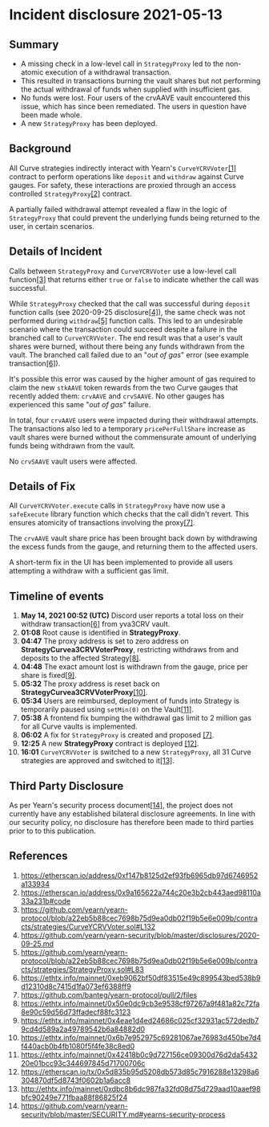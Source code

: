 # Incident disclosure 2021-05-13

## Summary

- A missing check in a low-level call in `StrategyProxy` led to the non-atomic execution of a withdrawal transaction.
- This resulted in transactions burning the vault shares but not performing the actual withdrawal of funds when supplied with insufficient gas.
- No funds were lost. Four users of the crvAAVE vault encountered this issue, which has since been remediated. The users in question have been made whole.
- A new `StrategyProxy` has been deployed.

## Background

All Curve strategies indirectly interact with Yearn's `CurveYCRVVoter`[[1]](#References) contract to perform operations like `deposit` and `withdraw` against Curve gauges. For safety, these interactions are proxied through an access controlled `StrategyProxy`[[2]](#References) contract.

A partially failed withdrawal attempt revealed a flaw in the logic of `StrategyProxy` that could prevent the underlying funds being returned to the user, in certain scenarios.

## Details of Incident

Calls between `StrategyProxy` and `CurveYCRVVoter` use a low-level call function[[3]](#References) that returns either `true` or `false` to indicate whether the call was successful.

While `StrategyProxy` checked that the call was successful during `deposit` function calls (see 2020-09-25 disclosure[[4]](#References)), the same check was not performed during `withdraw`[[5]](#References) function calls. This led to an undesirable scenario where the transaction could succeed despite a failure in the branched call to `CurveYCRVVoter`. The end result was that a user's vault shares were burned, without there being any funds withdrawn from the vault. The branched call failed due to an "_out of gas_" error (see example transaction[[6]](#References)).

It's possible this error was caused by the higher amount of gas required to claim the new `stkAAVE` token rewards from the two Curve gauges that recently added them: `crvAAVE` and `crvSAAVE`. No other gauges has experienced this same "_out of gas_" failure.

In total, four `crvAAVE` users were impacted during their withdrawal attempts. The transactions also led to a temporary `pricePerFullShare` increase as vault shares were burned without the commensurate amount of underlying funds being withdrawn from the vault.

No `crvSAAVE` vault users were affected.

## Details of Fix

All `CurveYCRVVoter.execute` calls in `StrategyProxy` have now use a `safeExecute` library function which checks that the call didn't revert. This ensures atomicity of transactions involving the proxy[[7]](#References).

The `crvAAVE` vault share price has been brought back down by withdrawing the excess funds from the gauge, and returning them to the affected users.

A short-term fix in the UI has been implemented to provide all users attempting a withdraw with a sufficient gas limit.

## Timeline of events

1. **May 14, 2021 00:52 (UTC)** Discord user reports a total loss on their withdraw transaction[[6]](#References) from yva3CRV vault.
2. **01:08** Root cause is identified in **StrategyProxy**.
3. **04:47** The proxy address is set to zero address on **StrategyCurvea3CRVVoterProxy**, restricting withdraws from and deposits to the affected Strategy[[8]](#References).
4. **04:48** The exact amount lost is withdrawn from the gauge, price per share is fixed[[9]](#References).
5. **05:32** The proxy address is reset back on **StrategyCurvea3CRVVoterProxy**[[10]](#References).
6. **05:34** Users are reimbursed, deployment of funds into Strategy is temporarily paused using `setMin(0)` on the Vault[[11]](#References).
7. **05:38** A frontend fix bumping the withdrawal gas limit to 2 million gas for all Curve vaults is implemented.
8. **06:02** A fix for `StrategyProxy` is created and proposed [[7]](#References).
9. **12:25** A new **StrategyProxy** contract is deployed [[12]](#References).
10. **16:01** `CurveYCRVVoter` is switched to a new `StrategyProxy`, all 31 Curve strategies are approved and switched to it[[13]](#References).

## Third Party Disclosure

As per Yearn's security process document[[14]](#References), the project does not currently have any established bilateral disclosure agreements. In line with our security policy, no disclosure has therefore been made to third parties prior to to this publication.

## References

1. https://etherscan.io/address/0xf147b8125d2ef93fb6965db97d6746952a133934
2. https://etherscan.io/address/0x9a165622a744c20e3b2cb443aed98110a33a231b#code
3. https://github.com/yearn/yearn-protocol/blob/a22eb5b88cec7698b75d9ea0db02f19b5e6e009b/contracts/strategies/CurveYCRVVoter.sol#L132
4. https://github.com/yearn/yearn-security/blob/master/disclosures/2020-09-25.md
5. https://github.com/yearn/yearn-protocol/blob/a22eb5b88cec7698b75d9ea0db02f19b5e6e009b/contracts/strategies/StrategyProxy.sol#L83
6. https://ethtx.info/mainnet/0xeb9062bf50df83515e49c899543bed538b9d12310d8c7415d1fa073ef6388ff9
7. https://github.com/banteg/yearn-protocol/pull/2/files
8. https://ethtx.info/mainnet/0x50e0dc9cb3e9538cf97267a9f481a82c72fa8e90c59d56d73ffadecf88fc3123
9. https://ethtx.info/mainnet/0x4eae1d4ed24686c025cf32931ac572dedb79cd4d589a2a49789542b6a84882d0
10. https://ethtx.info/mainnet/0x6b7e952975c69281067ae76983d450be7d4f440acb0b4fb1080f5f4fe38c8ed0
11. https://ethtx.info/mainnet/0x42418b0c9d727156ce09300d76d2da543220e01bcc93c344697845d71700706c
12. https://etherscan.io/tx/0x5d835b95d5208db573d85c7916288e13298a6304870df5d8743f0602b1a6acc8
13. http://ethtx.info/mainnet/0xdbc8b6dc987fa32fd08d75d729aad10aaef98bfc90249e771fbaa88f86825f24
14. https://github.com/yearn/yearn-security/blob/master/SECURITY.md#yearns-security-process
